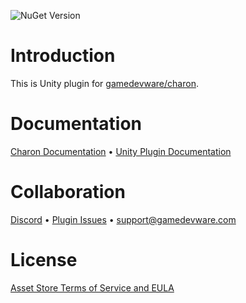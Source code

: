 ![NuGet Version](https://img.shields.io/nuget/v/GameDevWare.Charon.Unity)

# Introduction

This is Unity plugin for [gamedevware/charon](https://github.com/gamedevware/charon).  

# Documentation

[Charon Documentation](https://gamedevware.github.io/charon/) • [Unity Plugin Documentation](https://gamedevware.github.io/charon/unity/overview.html)  

# Collaboration

[Discord](https://discord.gg/2quB5vXryd) • [Plugin Issues](https://github.com/gamedevware/charon-unity3d/issues) • [support@gamedevware.com](mailto:support@gamedevware.com)  

# License

[Asset Store Terms of Service and EULA](https://unity3d.com/ru/legal/as_terms)
